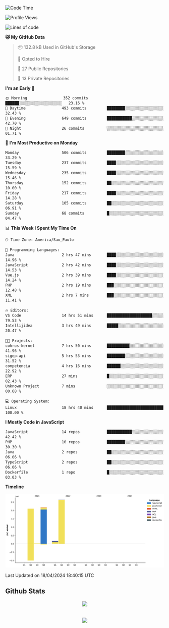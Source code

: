  
<!--START_SECTION:waka-->
![Code Time](http://img.shields.io/badge/Code%20Time-1%2C697%20hrs%2020%20mins-blue)

![Profile Views](http://img.shields.io/badge/Profile%20Views-22-blue)

![Lines of code](https://img.shields.io/badge/From%20Hello%20World%20I%27ve%20Written-7.1%20million%20lines%20of%20code-blue)

**🐱 My GitHub Data** 

> 📦 132.8 kB Used in GitHub's Storage 
 > 
> 💼 Opted to Hire
 > 
> 📜 27 Public Repositories 
 > 
> 🔑 13 Private Repositories 
 > 
**I'm an Early 🐤** 

```text
🌞 Morning                352 commits         ██████░░░░░░░░░░░░░░░░░░░   23.16 % 
🌆 Daytime                493 commits         ████████░░░░░░░░░░░░░░░░░   32.43 % 
🌃 Evening                649 commits         ███████████░░░░░░░░░░░░░░   42.70 % 
🌙 Night                  26 commits          ░░░░░░░░░░░░░░░░░░░░░░░░░   01.71 % 
```
📅 **I'm Most Productive on Monday** 

```text
Monday                   506 commits         ████████░░░░░░░░░░░░░░░░░   33.29 % 
Tuesday                  237 commits         ████░░░░░░░░░░░░░░░░░░░░░   15.59 % 
Wednesday                235 commits         ████░░░░░░░░░░░░░░░░░░░░░   15.46 % 
Thursday                 152 commits         ██░░░░░░░░░░░░░░░░░░░░░░░   10.00 % 
Friday                   217 commits         ████░░░░░░░░░░░░░░░░░░░░░   14.28 % 
Saturday                 105 commits         ██░░░░░░░░░░░░░░░░░░░░░░░   06.91 % 
Sunday                   68 commits          █░░░░░░░░░░░░░░░░░░░░░░░░   04.47 % 
```


📊 **This Week I Spent My Time On** 

```text
🕑︎ Time Zone: America/Sao_Paulo

💬 Programming Languages: 
Java                     2 hrs 47 mins       ████░░░░░░░░░░░░░░░░░░░░░   14.96 % 
JavaScript               2 hrs 42 mins       ████░░░░░░░░░░░░░░░░░░░░░   14.53 % 
Vue.js                   2 hrs 39 mins       ████░░░░░░░░░░░░░░░░░░░░░   14.24 % 
PHP                      2 hrs 19 mins       ███░░░░░░░░░░░░░░░░░░░░░░   12.48 % 
XML                      2 hrs 7 mins        ███░░░░░░░░░░░░░░░░░░░░░░   11.41 % 

🔥 Editors: 
VS Code                  14 hrs 51 mins      ████████████████████░░░░░   79.53 % 
Intellijidea             3 hrs 49 mins       █████░░░░░░░░░░░░░░░░░░░░   20.47 % 

🐱‍💻 Projects: 
cohros-kernel            7 hrs 50 mins       ██████████░░░░░░░░░░░░░░░   41.96 % 
sigep-api                5 hrs 53 mins       ████████░░░░░░░░░░░░░░░░░   31.52 % 
competencia              4 hrs 16 mins       ██████░░░░░░░░░░░░░░░░░░░   22.92 % 
ERP                      27 mins             █░░░░░░░░░░░░░░░░░░░░░░░░   02.43 % 
Unknown Project          7 mins              ░░░░░░░░░░░░░░░░░░░░░░░░░   00.68 % 

💻 Operating System: 
Linux                    18 hrs 40 mins      █████████████████████████   100.00 % 
```

**I Mostly Code in JavaScript** 

```text
JavaScript               14 repos            ███████████░░░░░░░░░░░░░░   42.42 % 
PHP                      10 repos            ████████░░░░░░░░░░░░░░░░░   30.30 % 
Java                     2 repos             ██░░░░░░░░░░░░░░░░░░░░░░░   06.06 % 
TypeScript               2 repos             ██░░░░░░░░░░░░░░░░░░░░░░░   06.06 % 
Dockerfile               1 repo              █░░░░░░░░░░░░░░░░░░░░░░░░   03.03 % 
```



**Timeline**

![Lines of Code chart](https://raw.githubusercontent.com/MaueDev/MaueDev/main/assets/bar_graph.png)


 Last Updated on 18/04/2024 18:40:15 UTC
<!--END_SECTION:waka-->

## Github Stats  
<div align="center"><img src="https://github-readme-stats.vercel.app/api/top-langs/?username=MaueDev&hide_border=true&layout=compact" align="center" /></div>  

<br/>  

<br/>  

<div align="center">
<img src="https://komarev.com/ghpvc/?username=MaueDev&&style=flat-square" align="center" />
</div>  
  
